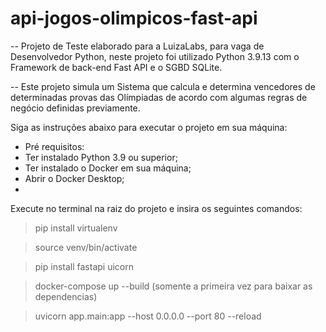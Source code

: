 # api-jogos-olimpicos-fast-api

-- Projeto de Teste elaborado para a LuizaLabs, para vaga de Desenvolvedor Python, neste projeto foi utilizado Python 3.9.13 com o Framework de back-end Fast API e o SGBD SQLite.

-- Este projeto simula um Sistema que calcula e determina vencedores de determinadas provas das Olímpiadas de acordo com algumas regras de negócio definidas previamente.

Siga as instruções abaixo para executar o projeto em sua máquina:

- Pré requisitos:
- Ter instalado Python 3.9 ou superior;
- Ter instalado o Docker em sua máquina;
- Abrir o Docker Desktop;
- 
Execute no terminal na raiz do projeto e insira os seguintes comandos:

> pip install virtualenv

> source venv/bin/activate

> pip install fastapi uicorn

> docker-compose up --build (somente a primeira vez para baixar as dependencias)

> uvicorn app.main:app --host 0.0.0.0 --port 80 --reload
